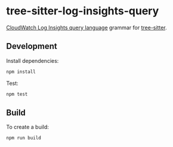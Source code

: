 # tree-sitter-log-insights-query

[CloudWatch Log Insights query language](https://docs.aws.amazon.com/AmazonCloudWatch/latest/logs/CWL_QuerySyntax.html) grammar for [tree-sitter](https://github.com/tree-sitter/tree-sitter).

## Development

Install dependencies:

```sh
npm install
```

Test:

```sh
npm test
```

## Build

To create a build:

```sh
npm run build
```
